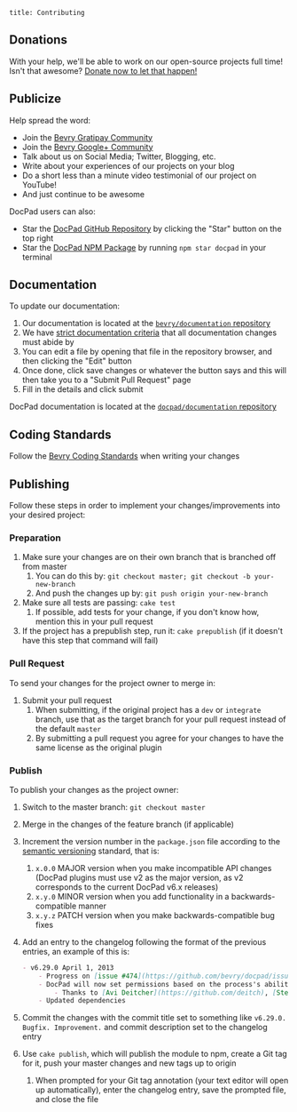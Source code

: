 ```
title: Contributing
```


## Donations

With your help, we'll be able to work on our open-source projects full time! Isn't that awesome? [Donate now to let that happen!](/donate)



## Publicize

Help spread the word:

- Join the [Bevry Gratipay Community](/gittip-community)
- Join the [Bevry Google+ Community](/google+)
- Talk about us on Social Media; Twitter, Blogging, etc.
- Write about your experiences of our projects on your blog
- Do a short less than a minute video testimonial of our project on YouTube!
- And just continue to be awesome

DocPad users can also:

- Star the [DocPad GitHub Repository](https://github.com/bevry/docpad) by clicking the "Star" button on the top right
- Star the [DocPad NPM Package](https://npmjs.org/package/docpad) by running `npm star docpad` in your terminal



## Documentation

To update our documentation:

1. Our documentation is located at the [`bevry/documentation` repository](https://github.com/bevry/documentation)
1. We have [strict documentation criteria](http://learn.bevry.me/community/documentation-guidelines) that all documentation changes must abide by
1. You can edit a file by opening that file in the repository browser, and then clicking the "Edit" button
1. Once done, click save changes or whatever the button says and this will then take you to a "Submit Pull Request" page
1. Fill in the details and click submit

DocPad documentation is located at the [`docpad/documentation` repository](https://github.com/docpad/documentation)



## Coding Standards

Follow the [Bevry Coding Standards](http://learn.bevry.me/community/coding-standards) when writing your changes




## Publishing

Follow these steps in order to implement your changes/improvements into your desired project:


### Preparation

1. Make sure your changes are on their own branch that is branched off from master
    1. You can do this by: `git checkout master; git checkout -b your-new-branch`
    1. And push the changes up by: `git push origin your-new-branch`
1. Make sure all tests are passing: `cake test`
    1. If possible, add tests for your change, if you don't know how, mention this in your pull request
1. If the project has a prepublish step, run it: `cake prepublish` (if it doesn't have this step that command will fail)


### Pull Request

To send your changes for the project owner to merge in:

1. Submit your pull request
    1. When submitting, if the original project has a `dev` or `integrate` branch, use that as the target branch for your pull request instead of the default `master`
    1. By submitting a pull request you agree for your changes to have the same license as the original plugin


### Publish

To publish your changes as the project owner:

1. Switch to the master branch: `git checkout master`
1. Merge in the changes of the feature branch (if applicable)
1. Increment the version number in the `package.json` file according to the [semantic versioning](http://semver.org) standard, that is:
    1. `x.0.0` MAJOR version when you make incompatible API changes (DocPad plugins must use v2 as the major version, as v2 corresponds to the current DocPad v6.x releases)
    1. `x.y.0` MINOR version when you add functionality in a backwards-compatible manner
    1. `x.y.z` PATCH version when you make backwards-compatible bug fixes

1. Add an entry to the changelog following the format of the previous entries, an example of this is:

    ``` markdown
    - v6.29.0 April 1, 2013
        - Progress on [issue #474](https://github.com/bevry/docpad/issues/474)
        - DocPad will now set permissions based on the process's ability
            - Thanks to [Avi Deitcher](https://github.com/deitch), [Stephan Lough](https://github.com/stephanlough) for [issue #165](https://github.com/bevry/docpad/issues/165)
        - Updated dependencies
    ```


1. Commit the changes with the commit title set to something like `v6.29.0. Bugfix. Improvement.` and commit description set to the changelog entry
1. Use `cake publish`, which will publish the module to npm, create a Git tag for it, push your master changes and new tags up to origin
    1. When prompted for your Git tag annotation (your text editor will open up automatically), enter the changelog entry, save the prompted file, and close the file
